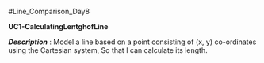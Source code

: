 #Line_Comparison_Day8

**UC1-CalculatingLentghofLine**

_**Description**_ : Model a line based on a point consisting of (x, y) co-ordinates using the Cartesian system, So that I can calculate its length.

